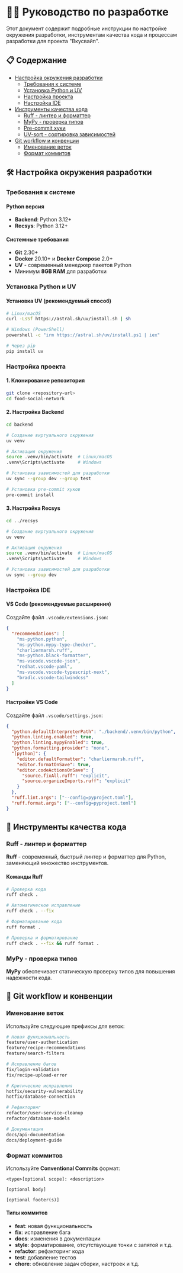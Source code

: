 # 👨‍💻 Руководство по разработке

Этот документ содержит подробные инструкции по настройке окружения разработки, инструментам качества кода и процессам разработки для проекта "Вкусвайп".

## 📋 Содержание

- [Настройка окружения разработки](#-настройка-окружения-разработки)
  - [Требования к системе](#требования-к-системе)
  - [Установка Python и UV](#установка-python-и-uv)
  - [Настройка проекта](#настройка-проекта)
  - [Настройка IDE](#настройка-ide)
- [Инструменты качества кода](#-инструменты-качества-кода)
  - [Ruff - линтер и форматтер](#ruff---линтер-и-форматтер)
  - [MyPy - проверка типов](#mypy---проверка-типов)
  - [Pre-commit хуки](#pre-commit-хуки)
  - [UV-sort - сортировка зависимостей](#uv-sort---сортировка-зависимостей)
- [Git workflow и конвенции](#-git-workflow-и-конвенции)
  - [Именование веток](#именование-веток)
  - [Формат коммитов](#формат-коммитов)

## 🛠 Настройка окружения разработки

### Требования к системе

#### Python версия
- **Backend**: Python 3.12+
- **Recsys**: Python 3.12+

#### Системные требования
- **Git** 2.30+
- **Docker** 20.10+ и **Docker Compose** 2.0+
- **UV** - современный менеджер пакетов Python
- Минимум **8GB RAM** для разработки

### Установка Python и UV

#### Установка UV (рекомендуемый способ)

```bash
# Linux/macOS
curl -LsSf https://astral.sh/uv/install.sh | sh

# Windows (PowerShell)
powershell -c "irm https://astral.sh/uv/install.ps1 | iex"

# Через pip
pip install uv
```

### Настройка проекта

#### 1. Клонирование репозитория

```bash
git clone <repository-url>
cd food-social-network
```

#### 2. Настройка Backend

```bash
cd backend

# Создание виртуального окружения
uv venv

# Активация окружения
source .venv/bin/activate  # Linux/macOS
.venv\Scripts\activate     # Windows

# Установка зависимостей для разработки
uv sync --group dev --group test

# Установка pre-commit хуков
pre-commit install
```

#### 3. Настройка Recsys

```bash
cd ../recsys

# Создание виртуального окружения
uv venv

# Активация окружения
source .venv/bin/activate  # Linux/macOS
.venv\Scripts\activate     # Windows

# Установка зависимостей для разработки
uv sync --group dev
```

### Настройка IDE

#### VS Code (рекомендуемые расширения)

Создайте файл `.vscode/extensions.json`:

```json
{
  "recommendations": [
    "ms-python.python",
    "ms-python.mypy-type-checker",
    "charliermarsh.ruff",
    "ms-python.black-formatter",
    "ms-vscode.vscode-json",
    "redhat.vscode-yaml",
    "ms-vscode.vscode-typescript-next",
    "bradlc.vscode-tailwindcss"
  ]
}
```

#### Настройки VS Code

Создайте файл `.vscode/settings.json`:

```json
{
  "python.defaultInterpreterPath": "./backend/.venv/bin/python",
  "python.linting.enabled": true,
  "python.linting.mypyEnabled": true,
  "python.formatting.provider": "none",
  "[python]": {
    "editor.defaultFormatter": "charliermarsh.ruff",
    "editor.formatOnSave": true,
    "editor.codeActionsOnSave": {
      "source.fixAll.ruff": "explicit",
      "source.organizeImports.ruff": "explicit"
    }
  },
  "ruff.lint.args": ["--config=pyproject.toml"],
  "ruff.format.args": ["--config=pyproject.toml"]
}
```

## 🔧 Инструменты качества кода

### Ruff - линтер и форматтер

**Ruff** - современный, быстрый линтер и форматтер для Python, заменяющий множество инструментов.

#### Команды Ruff

```bash
# Проверка кода
ruff check .

# Автоматическое исправление
ruff check . --fix

# Форматирование кода
ruff format .

# Проверка и форматирование
ruff check . --fix && ruff format .
```

### MyPy - проверка типов

**MyPy** обеспечивает статическую проверку типов для повышения надежности кода.


## 🌿 Git workflow и конвенции

### Именование веток

Используйте следующие префиксы для веток:

```bash
# Новая функциональность
feature/user-authentication
feature/recipe-recommendations
feature/search-filters

# Исправление багов
fix/login-validation
fix/recipe-upload-error

# Критические исправления
hotfix/security-vulnerability
hotfix/database-connection

# Рефакторинг
refactor/user-service-cleanup
refactor/database-models

# Документация
docs/api-documentation
docs/deployment-guide
```

### Формат коммитов

Используйте **Conventional Commits** формат:

```
<type>[optional scope]: <description>

[optional body]

[optional footer(s)]
```

#### Типы коммитов

- **feat**: новая функциональность
- **fix**: исправление бага
- **docs**: изменения в документации
- **style**: форматирование, отсутствующие точки с запятой и т.д.
- **refactor**: рефакторинг кода
- **test**: добавление тестов
- **chore**: обновление задач сборки, настроек и т.д.
